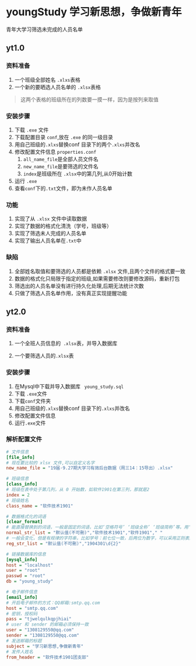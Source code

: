 # youngStudy 学习新思想，争做新青年
青年大学习筛选未完成的人员名单

## yt1.0
### 资料准备
1. 一个班级全部姓名 `.xlxs`表格
2. 一个新的要晒选人员名单的 `.xlsx`表格
> 这两个表格的班级所在的列数要一摸一样，因为是按列来取值

### 安装步骤
1. 下载  `.exe` 文件
2. 下载配置目录 `conf`,放在 `.exe` 的同一级目录
3. 用自己班级的`.xlxs`替换conf 目录下的两个`.xlxs`并改名
4. 修改配置文件信息  `properties.conf`
    1. `all_name_file`是全部人员文件名
    2. `new_name_file`是要筛选的文件名
    3. `index`是班级所在 `.xlsx`中的第几列,从0开始计数
5. 运行 `.exe`
6. 查看`conf`下的`.txt`文件，即为未作人员名单

### 功能
1. 实现了从 `.xlsx` 文件中读取数据
2. 实现了数据的格式化清洗（学号，班级等）
3. 实现了筛选未人完成的人员名单
4. 实现了输出人员名单在`.txt`中

### 缺陷
1. 全部姓名取值和要筛选的人员都是依赖 `.xlsx` 文件,且两个文件的格式要一致
2. 数据的格式化只局限于指定的班级,如果需要修改则要修改源码，重新打包
3. 筛选出的人员名单没有进行持久化处理,后期无法统计次数
5. 只做了筛选人员名单作用，没有真正实现提醒功能

## yt2.0

### 资料准备

1. 一个全班人员信息的` .xlsx`表，并导入数据库

2. 一个要筛选人员的`.xlsx`表

### 安装步骤

1. 在Mysql中下载并导入数据库 ` young_study.sql`
2. 下载 `.exe`文件
3. 下载`conf`文件夹
4. 用自己班级的`.xlxs`替换conf 目录下的`.xlxs`并改名
5. 修改配置文件信息
6. 运行`.exe`文件

### 解析配置文件

```ini
# 文件信息
[file_info]
# 现在要比较的 xlsx 文件,可以自定义名字
new_name_file = "19届·9.27期大学习有效后台数据（周三14：15导出）.xlsx"

# 班级信息
[class_info]
# 班级在表中处于第几列，从 0 开始数，如软件1901在第三列，那就是2
index = 2
# 班级姓名
class_name = "软件技术1901"

# 数据格式化的词语
[clear_format]
# 能直接替换到的词语，一般是固定的词语，比如‘空格符号’ ‘班级全称’ ‘班级简称’等。用‘,’分开。
normal_str_list = "默认值(不可刪)","软件技术1901","软件1901"," "
# 一般会变化，但是有规律的字符串，比如学号：前七位一致，后两位为数字，可以采用正则表达式。用‘,’分开。
reg_str_list = "默认值(不可刪)","1904301\d{2}"

# 链接数据库的信息
[mysql_info]
host = "localhost"
user = "root"
passwd = "root"
db = "young_study"

# 电子邮件信息
[email_info]
# 开启电子邮件的方式：QQ邮箱:smtp.qq.com
host = "smtp.qq.com"
# 密钥，授权码
pass = "tjwelqulkqpjhiai"
# user 和 sender 的邮箱必须保持一致
user = "1308129550@qq.com"
sender = "1308129550@qq.com"
# 发送邮箱的标题
subject = "学习新思想,争做新青年"
# 发件人姓名
from_header = "软件技术1901团支部"
```







